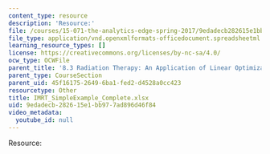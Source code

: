 ```yaml
---
content_type: resource
description: 'Resource:'
file: /courses/15-071-the-analytics-edge-spring-2017/9edadecb282615e1bb977ad896d46f84_IMRT_SimpleExample_Complete.xlsx
file_type: application/vnd.openxmlformats-officedocument.spreadsheetml.sheet
learning_resource_types: []
license: https://creativecommons.org/licenses/by-nc-sa/4.0/
ocw_type: OCWFile
parent_title: '8.3 Radiation Therapy: An Application of Linear Optimization '
parent_type: CourseSection
parent_uid: 45f16175-2649-6ba1-fed2-d4528a0cc423
resourcetype: Other
title: IMRT_SimpleExample_Complete.xlsx
uid: 9edadecb-2826-15e1-bb97-7ad896d46f84
video_metadata:
  youtube_id: null
---
```

Resource: